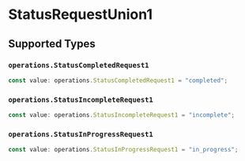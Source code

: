 # StatusRequestUnion1


## Supported Types

### `operations.StatusCompletedRequest1`

```typescript
const value: operations.StatusCompletedRequest1 = "completed";
```

### `operations.StatusIncompleteRequest1`

```typescript
const value: operations.StatusIncompleteRequest1 = "incomplete";
```

### `operations.StatusInProgressRequest1`

```typescript
const value: operations.StatusInProgressRequest1 = "in_progress";
```

